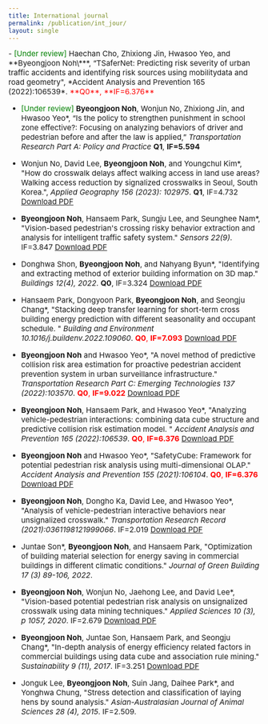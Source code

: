 ```yaml
---
title: International journal
permalink: /publication/int_jour/
layout: single
---
```

<span style="font-size: 15px;">
- <span style="color:green;">[Under review]</span> Haechan Cho, Zhixiong Jin, Hwasoo Yeo, and **Byeongjoon Noh\***, “TSaferNet: Predicting risk severity of urban traffic accidents and identifying risk sources using mobilitydata and road geometry", *Accident Analysis and Prevention 165 (2022):106539*. <span style="color:red;">**Q0**, **IF=6.376**</span>

- <span style="color:green;">[Under review]</span> **Byeongjoon Noh**, Wonjun No, Zhixiong Jin, and Hwasoo Yeo\*, “Is the policy to strengthen punishment in school zone effective?: Focusing on analyzing behaviors of driver and pedestrian before and after the law is applied,” *Transportation Research Part A: Policy and Practice* **Q1**, **IF=5.594**

- Wonjun No, David Lee, **Byeongjoon Noh**, and Youngchul Kim\*, "How do crosswalk delays affect walking access in land use areas? Walking access reduction by signalized crosswalks in Seoul, South Korea.", *Applied Geography 156 (2023): 102975*. **Q1**, IF=4.732 [Download PDF](/assets/papers/int_jour/2023_applied_geo.pdf)

- **Byeongjoon Noh**, Hansaem Park, Sungju Lee, and Seunghee Nam\*, "Vision-based pedestrian's crossing risky behavior extraction and analysis for intelligent traffic safety system." *Sensors 22(9)*. IF=3.847 [Download PDF](/assets/papers/int_jour/2022_sensors.pdf)

- Donghwa Shon, **Byeongjoon Noh**, and Nahyang Byun\*, "Identifying and extracting method of exterior building information on 3D map." *Buildings 12(4), 2022*. **Q0**, IF=3.324 [Download PDF](/assets/papers/int_jour/2022_building.pdf)

- Hansaem Park, Dongyoon Park, **Byeongjoon Noh**, and Seongju Chang*, "Stacking deep transfer learning for short-term cross building energy prediction  with different seasonality and occupant schedule. " *Building and Environment 10.1016/j.buildenv.2022.109060*. <span style="color:red;">**Q0**, **IF=7.093**</span> [Download PDF](/assets/papers/int_jour/2022_buildenv.pdf)

- **Byeongjoon Noh** and Hwasoo Yeo\*, "A novel method of predictive collision risk area estimation for proactive pedestrian accident prevention system in urban surveillance infrastructure." *Transportation Research Part C: Emerging Technologies 137 (2022):103570*. <span style="color:red;">**Q0**, **IF=9.022**</span> [Download PDF](/assets/papers/int_jour/2022_partc.pdf)

- **Byeongjoon Noh**, Hansaem Park, and Hwasoo Yeo\*, "Analyzing vehicle-pedestrian interactions: combining data cube structure and predictive collision risk estimation model. " *Accident Analysis and Prevention 165 (2022):106539*. <span style="color:red;">**Q0**, **IF=6.376**</span> [Download PDF](/assets/papers/int_jour/2022_aap.pdf)

- **Byeongjoon Noh** and Hwasoo Yeo\*,  "SafetyCube: Framework for potential pedestrian risk analysis using multi-dimensional OLAP." *Accident Analysis and Prevention 155 (2021):106104*. <span style="color:red;">**Q0**, **IF=6.376**</span> [Download PDF](/assets/papers/int_jour/2021_aap.pdf)

- **Byeongjoon Noh**, Dongho Ka, David Lee, and Hwasoo Yeo\*, "Analysis of vehicle-pedestrian interactive behaviors near unsignalized crosswalk." *Transportation Research Record (2021):0361198121999066*. IF=2.019 [Download PDF](/assets/papers/int_jour/2021_trr.pdf)

- Juntae Son\*, **Byeongjoon Noh**,  and Hansaem Park, "Optimization of building material selection for energy saving in commercial buildings in different climatic conditions." *Journal of Green Building 17 (3) 89-106, 2022*.  

- **Byeongjoon Noh**, Wonjun No, Jaehong Lee, and David Lee\*, "Vision-based potential pedestrian risk analysis on unsignalized crosswalk using data mining techniques." *Applied Sciences 10 (3), p 1057, 2020*. IF=2.679 [Download PDF](/assets/papers/int_jour/2020_applied_sci.pdf)

- **Byeongjoon Noh**,  Juntae Son, Hansaem Park, and Seongju Chang\*, "In-depth analysis of energy efficiency related factors in commercial buildings using data cube and association rule mining." *Sustainability 9 (11), 2017*. IF=3.251 [Download PDF](/assets/papers/int_jour/2017_sustainability.pdf)

- Jonguk Lee, **Byeongjoon Noh**,  Suin Jang, Daihee Park\*, and Yonghwa Chung, "Stress detection and classification of laying hens by sound analysis." *Asian-Australasian Journal of Animal Sciences 28 (4), 2015*. IF=2.509.  

</span>  
